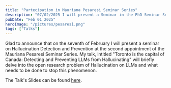 ```yaml
---
title: "Partecipation in Mauriana Pesaresi Seminar Series"
description: "07/02/2025 I will present a Seminar in the PhD Seminar Series Mauriana Pesaresi about Hallcuination Detection and Prevention."
pubDate: "Feb 01 2025"
heroImage: "/pictures/pesaresi.png"
tags: ["Talks"]
---
```


Glad to announce that on the seventh of February I will present a seminar on Hallucination Detection and Prevention at the second appointment of the Mauriana Pesaresi Seminar Series. 
My talk, intitled "Toronto is the capital of Canada: Detecting and Preventing LLMs from Hallucinating" will briefly delve into the open research problem of Hallucination on LLMs and what needs to be done to stop this phenomenon. 

The Talk's Slides can be found [here](/pdfs/slide_pesaresi.pdf). 